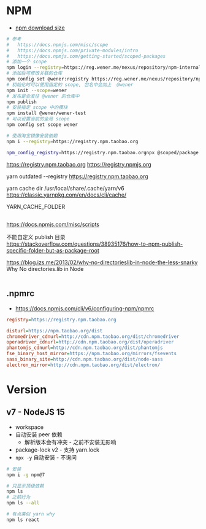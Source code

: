 # NPM

* [npm download size](https://arve0.github.io/npm-download-size/)

```bash
# 参考
#   https://docs.npmjs.com/misc/scope
#   https://docs.npmjs.com/private-modules/intro
#   https://docs.npmjs.com/getting-started/scoped-packages
# 添加一个 scope
npm login --registry=https://reg.wener.me/nexus/repository/npm-internal/ --scope=@wener
# 添加后可修改关联的仓库
npm config set @wener:registry https://reg.wener.me/nexus/repository/npm-internal/
# 初始化时可以使用指定的 scope, 包名中会加上  @wener
npm init --scope=wener
# 发布是会发往 @wener 的仓库中
npm publish
# 安装指定 scope 中的模块
npm install @wener/wener-test
# 可以设置当前的全局 scope
npm config set scope wener

# 使用淘宝镜像安装依赖
npm i --registry=https://registry.npm.taobao.org

npm_config_registry=https://registry.npm.taobao.orgnpx @scoped/package
```

https://registry.npm.taobao.org
https://registry.npmjs.org

 yarn outdated --registry https://registry.npm.taobao.org

yarn cache dir
/usr/local/share/.cache/yarn/v6
https://classic.yarnpkg.com/en/docs/cli/cache/

YARN_CACHE_FOLDER

##
https://docs.npmjs.com/misc/scripts

不能自定义 publish 目录
https://stackoverflow.com/questions/38935176/how-to-npm-publish-specific-folder-but-as-package-root

https://blog.izs.me/2013/02/why-no-directorieslib-in-node-the-less-snarky
Why No directories.lib in Node


```ini

```

## .npmrc
* https://docs.npmjs.com/cli/v6/configuring-npm/npmrc

```ini
registry=https://registry.npm.taobao.org

disturl=https://npm.taobao.org/dist
chromedriver_cdnurl=http://cdn.npm.taobao.org/dist/chromedriver
operadriver_cdnurl=http://cdn.npm.taobao.org/dist/operadriver
phantomjs_cdnurl=http://cdn.npm.taobao.org/dist/phantomjs
fse_binary_host_mirror=https://npm.taobao.org/mirrors/fsevents
sass_binary_site=http://cdn.npm.taobao.org/dist/node-sass
electron_mirror=http://cdn.npm.taobao.org/dist/electron/
```

# Version
## v7 - NodeJS 15
* workspace
* 自动安装 peer 依赖
  * 解析版本会有冲突 - 之前不安装无影响
* package-lock v2 - 支持 yarn.lock
* `npx -y` 自动安装 - 不询问

```bash
# 安装
npm i -g npm@7

# 只显示顶级依赖
npm ls
# 之前行为
npm ls --all

# 有点类似 yarn why
npm ls react
```

